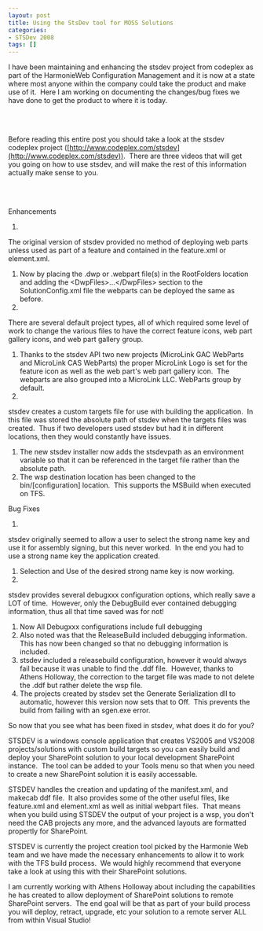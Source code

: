```yaml
---
layout: post
title: Using the StsDev tool for MOSS Solutions
categories:
- STSDev 2008
tags: []
---
```

I have been maintaining and enhancing the stsdev project from codeplex as part of the HarmonieWeb Configuration Management and it is now at a state where most anyone within the company could take the product and make use of it.&nbsp; Here I am working on documenting the changes/bug fixes we have done to get the product to where it is today.

&nbsp;  
&nbsp;

Before reading this entire post you should take a look at the stsdev codeplex project ([http://www.codeplex.com/stsdev](http://www.codeplex.com/stsdev)).&nbsp; There are three videos that will get you going on how to use stsdev, and will make the rest of this information actually make sense to you.

&nbsp;  
&nbsp;

Enhancements

1. 
The original version of stsdev provided no method of deploying web parts unless used as part of a feature and contained in the feature.xml or element.xml.&nbsp;

  1. Now by placing the&nbsp;.dwp or .webpart file(s) in the RootFolders location and adding the \<DwpFiles\>...\</DwpFiles\> section to the SolutionConfig.xml file the webparts can be deployed the same as before.
2. 
There are several default project types, all of which required some level of work to change the various files to have the correct feature icons, web part gallery icons, and web part gallery group.

  1. Thanks to the stsdev API two new projects (MicroLink GAC WebParts and MicroLink CAS WebParts) the proper MicroLink Logo is set for the feature icon as well as the web part's web part gallery icon.&nbsp; The webparts are also grouped into a MicroLink LLC. WebParts group by default.
3. 
stsdev creates a custom targets file for use with building the application.&nbsp; In this file was stored the absolute path of stsdev when the targets files was created.&nbsp; Thus if two developers used stsdev but had it in different locations, then they would constantly have issues.

  1. The new stsdev installer now adds the stsdevpath as an environment variable so that it can be referenced in the target file rather than the absolute path.
4. The wsp destination location has been changed to the bin/[configuration] location.&nbsp; This supports the MSBuild when executed on TFS.

Bug Fixes

1. 
stsdev originally seemed to allow a user to select the strong name key and use it for assembly signing, but this never worked.&nbsp; In the end you had to use a strong name key the application created.

  1. Selection and Use of the desired strong name key is now working.
2. 
stsdev provides several debugxxx configuration options, which really save a LOT of time.&nbsp; However, only the DebugBuild ever contained debugging information, thus all that time saved was for not!

  1. Now All Debugxxx configurations include full debugging
  2. Also noted was that the ReleaseBuild included debugging information.&nbsp; This has now been changed so that no debugging information is included.
3. stsdev included a releasebuild configuration, however it would always fail because it was unable to find the .ddf file.&nbsp; However, thanks to Athens Holloway, the correction to the target file was made to not delete the .ddf but rather delete the wsp file.
4. The projects created by stsdev set the Generate Serialization dll to automatic, however this version now sets that to Off.&nbsp; This prevents the build from failing with an sgen.exe error.

So now that you see what has been fixed in stsdev, what does it do for you?

STSDEV is a windows console application that creates VS2005 and VS2008 projects/solutions with custom build targets so you can easily build and deploy your SharePoint solution to your local development SharePoint instance.&nbsp; The tool can be added to your Tools menu so that when you need to create a new SharePoint solution it is easily accessable.&nbsp;

STSDEV handles the creation and updating of the manifest.xml, and makecab ddf file.&nbsp; It also provides some of the other useful files, like feature.xml and element.xml as well as initial webpart files.&nbsp; That means when you build using STSDEV the output of your project is a wsp, you don't need the CAB projects any more, and the advanced layouts&nbsp;are formatted propertly for SharePoint.

STSDEV is currently the project creation tool picked by the Harmonie Web team and we have made the necessary enhancements to allow it to work with the TFS build process.&nbsp; We would highly recommend that everyone take a look at using this with their SharePoint solutions.

I am currently working with Athens Holloway about including the capabilities he has created to allow deployment of SharePoint solutions to remote SharePoint servers.&nbsp; The end goal will be that as part of your build process you will deploy, retract, upgrade, etc your solution to a remote server ALL from within Visual Studio!

